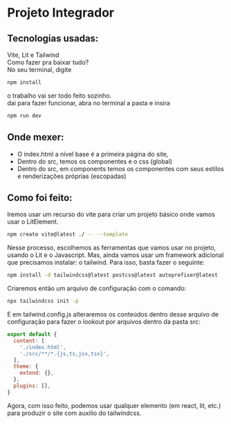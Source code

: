 # Projeto Integrador
## Tecnologias usadas:
Vite, Lit e Tailwind <br>
Como fazer pra baixar tudo? <br>
No seu terminal, digite
```bash
npm install
```
o trabalho vai ser todo feito sozinho. <br>
dai para fazer funcionar, abra no terminal a pasta e insira
```bash
npm run dev
```

## Onde mexer:
- O index.html a nível base é a primeira página do site,
- Dentro do src, temos os componentes e o css (global)
- Dentro do src, em components temos os componentes com seus estilos e renderizações próprias (escopadas)

## Como foi feito:
Iremos usar um recurso do vite para criar um projeto básico onde vamos usar o LitElement.

```bash
npm create vite@latest ./ -- --template
```

Nesse processo, escolhemos as ferramentas que vamos usar no projeto, usando o Lit e o Javascript. Mas, ainda vamos usar um framework adicional que precisamos instalar: o tailwind. Para isso, basta fazer o seguinte:

```bash
npm install -d tailwindcss@latest postcss@latest autoprefixer@latest
```

Criaremos então um arquivo de configuração com o comando:
```bash
npx tailwindcss init -p
```

E em tailwind.config.js alteraremos os conteúdos dentro desse arquivo de configuração para fazer o lookout por arquivos dentro da pasta src:

```javascript
export default {
  content: [
    './index.html',
    './src/**/*.{js,ts,jsx,tsx}',
  ],
  theme: {
    extend: {},
  },
  plugins: [],
}
```

Agora, com isso feito, podemos usar qualquer elemento (em react, lit, etc.) para produzir o site com auxilio do tailwindcss.
